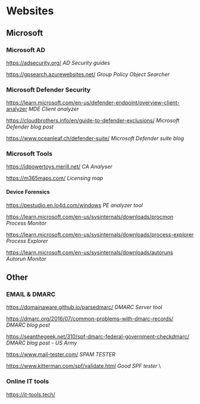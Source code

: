 # Websites

## Microsoft

### Microsoft AD
https://adsecurity.org/ *AD Security guides*

https://gpsearch.azurewebsites.net/ *Group Policy Object Searcher*

### Microsoft Defender Security
https://learn.microsoft.com/en-us/defender-endpoint/overview-client-analyzer *MDE Client analyzer*

https://cloudbrothers.info/en/guide-to-defender-exclusions/ *Microsoft Defender blog post*

https://www.oceanleaf.ch/defender-suite/ *Microsoft Defender suite blog* <br/>

### Microsoft Tools
https://idpowertoys.merill.net/ *CA Analyser*

https://m365maps.com/ *Licensing map*  

#### Device Forensics
https://pestudio.en.lo4d.com/windows *PE analyzer tool*

https://learn.microsoft.com/en-us/sysinternals/downloads/procmon *Process Monitor*

https://learn.microsoft.com/en-us/sysinternals/downloads/process-explorer *Process Explorer*

https://learn.microsoft.com/en-us/sysinternals/downloads/autoruns *Autorun Monitor*  

## Other
### EMAIL & DMARC
https://domainaware.github.io/parsedmarc/ *DMARC Server tool*

https://dmarc.org/2016/07/common-problems-with-dmarc-records/ *DMARC blog post*

https://seanthegeek.net/310/spf-dmarc-federal-government-checkdmarc/ *DMARC blog post - US Army*

https://www.mail-tester.com/ *SPAM TESTER*

https://www.kitterman.com/spf/validate.html *Good SPF tester* \

### Online IT tools
https://it-tools.tech/

